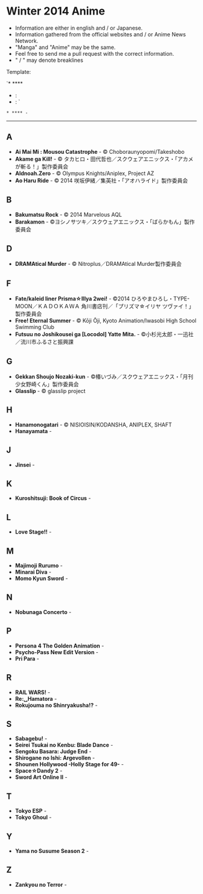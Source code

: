 # Winter 2014 Anime

* Information are either in english and / or Japanese.
* Information gathered from the official websites and / or Anime News Network.
* "Manga" and "Anime" may be the same.
* Feel free to send me a pull request with the correct information.
* " / " may denote breaklines

Template: 

`* ****
  * : 
  * : `

`* **** - `

---

## A

* **Ai Mai Mi : Mousou Catastrophe** - © Choboraunyopomi/Takeshobo
* **Akame ga Kill!** - © タカヒロ・田代哲也／スクウェアエニックス・「アカメが斬る！」製作委員会
* **Aldnoah.Zero** - © Olympus Knights/Aniplex, Project AZ
* **Ao Haru Ride** - © 2014 咲坂伊緒／集英社・「アオハライド」製作委員会

## B

* **Bakumatsu Rock** - © 2014 Marvelous AQL
* **Barakamon** - ©ヨシノサツキ／スクウェアエニックス・「ばらかもん」製作委員会

## D

* **DRAMAtical Murder** - © Nitroplus／DRAMAtical Murder製作委員会

## F

* **Fate/kaleid liner Prisma☆Illya 2wei!** - ©2014 ひろやまひろし・TYPE-MOON／ＫＡＤＯＫＡＷＡ 角川書店刊／「プリズマ☆イリヤ ツヴァイ！」製作委員会
* **Free! Eternal Summer** - © Kōji Ōji, Kyoto Animation/Iwasobi High School Swimming Club
* **Futsuu no Joshikousei ga [Locodol] Yatte Mita.** - ©小杉光太郎・一迅社／流川市ふるさと振興課


## G

* **Gekkan Shoujo Nozaki-kun** - ©椿いづみ／スクウェアエニックス・「月刊少女野崎くん」製作委員会
* **Glasslip** - © glasslip project


## H

* **Hanamonogatari** - © NISIOISIN/KODANSHA, ANIPLEX, SHAFT
* **Hanayamata** - 


## J

* **Jinsei** - 


## K

* **Kuroshitsuji: Book of Circus** - 


## L

* **Love Stage!!** - 

## M


* **Majimoji Rurumo** - 
* **Minarai Diva** - 
* **Momo Kyun Sword** - 

## N

* **Nobunaga Concerto** - 

## P


* **Persona 4 The Golden Animation** - 
* **Psycho-Pass New Edit Version** - 
* **Pri Para** - 


## R

* **RAIL WARS!** - 
* **Re:␣Hamatora** - 
* **Rokujouma no Shinryakusha!?** - 


## S

* **Sabagebu!** - 
* **Seirei Tsukai no Kenbu: Blade Dance** - 
* **Sengoku Basara: Judge End** - 
* **Shirogane no Ishi: Argevollen** - 
* **Shounen Hollywood -Holly Stage for 49-** - 
* **Space☆Dandy 2** - 
* **Sword Art Online II** - 

## T

* **Tokyo ESP** - 
* **Tokyo Ghoul** - 

## Y

* **Yama no Susume Season 2** - 

## Z

* **Zankyou no Terror** - 

